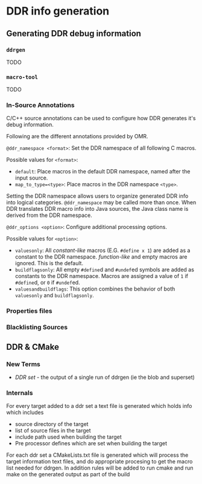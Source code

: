 <!--
Copyright (c) 2016, 2017 IBM Corp. and others

This program and the accompanying materials are made available under
the terms of the Eclipse Public License 2.0 which accompanies this
distribution and is available at https://www.eclipse.org/legal/epl-2.0/
or the Apache License, Version 2.0 which accompanies this distribution and
is available at https://www.apache.org/licenses/LICENSE-2.0.

This Source Code may also be made available under the following
Secondary Licenses when the conditions for such availability set
forth in the Eclipse Public License, v. 2.0 are satisfied: GNU
General Public License, version 2 with the GNU Classpath 
Exception [1] and GNU General Public License, version 2 with the
OpenJDK Assembly Exception [2].

[1] https://www.gnu.org/software/classpath/license.html
[2] http://openjdk.java.net/legal/assembly-exception.html

SPDX-License-Identifier: EPL-2.0 OR Apache-2.0 OR GPL-2.0 WITH Classpath-exception-2.0 OR LicenseRef-GPL-2.0 WITH Assembly-exception
-->

# DDR info generation

## Generating DDR debug information

### `ddrgen`
TODO

### `macro-tool`
TODO

### In-Source Annotations
C/C++ source annotations can be used to configure how DDR generates it's debug information.

Following are the different annotations provided by OMR.

`@ddr_namespace <format>`: Set the DDR namespace of all following C macros.

Possible values for `<format>`:
- `default`: Place macros in the default DDR namespace, named after the input source.
- `map_to_type=<type>`: Place macros in the DDR namespace `<type>`.

Setting the DDR namespace allows users to organize generated DDR info into logical categories. `@ddr_namespace` may be
called more than once. When DDR translates DDR macro info into Java sources, the Java class name is derived from the
DDR namespace.

`@ddr_options <option>`: Configure additional processing options.

Possible values for `<option>`:
- `valuesonly`: All *constant-like* macros (E.G. `#define x 1`) are added as a constant to the DDR namespace.
  *function-like* and empty macros are ignored. This is the default.
- `buildflagsonly`: All empty `#define`d and `#undef`ed symbols are added as constants to the DDR namespace. Macros are
  assigned a value of `1` if `#define`d, or `0` if `#undef`ed.
- `valuesandbuildflags`: This option combines the behavior of both `valuesonly` and `buildflagsonly`.

### Properties files

### Blacklisting Sources
## DDR & CMake

### New Terms
+ *DDR set* - the output of a single run of ddrgen (ie the blob and superset)

### Internals
For every target added to a ddr set a text file is generated which holds info which includes
+ source directory of the target
+ list of source files in the target
+ include path used when building the target
+ Pre processor defines which are set when building the target

For each ddr set a CMakeLists.txt file is generated which will process the target information text files, and do appropriate procesing to get the macro list needed for ddrgen.
In addition rules will be added to run cmake and run make on the generated output as part of the build
